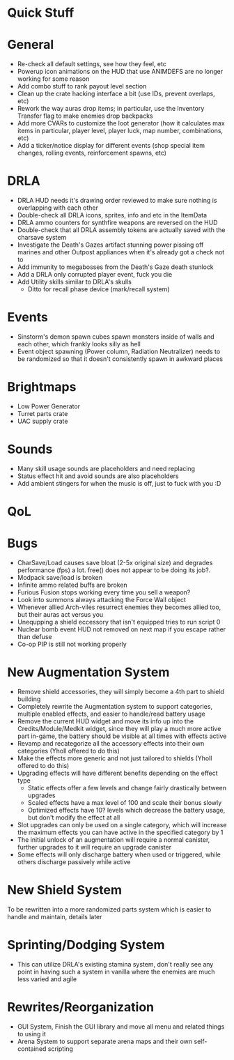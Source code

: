﻿Quick Stuff
===

General
===
- Re-check all default settings, see how they feel, etc
- Powerup icon animations on the HUD that use ANIMDEFS are no longer working for some reason
- Add combo stuff to rank payout level section
- Clean up the crate hacking interface a bit (use IDs, prevent overlaps, etc)
- Rework the way auras drop items; in particular, use the Inventory Transfer flag to make enemies drop backpacks
- Add more CVARs to customize the loot generator (how it calculates max items in particular, player level, player luck, map number, combinations, etc)
- Add a ticker/notice display for different events (shop special item changes, rolling events, reinforcement spawns, etc)

DRLA
===
- DRLA HUD needs it's drawing order reviewed to make sure nothing is overlapping with each other
- Double-check all DRLA icons, sprites, info and etc in the ItemData
- DRLA ammo counters for synthfire weapons are reversed on the HUD
- Double-check that all DRLA assembly tokens are actually saved with the charsave system
- Investigate the Death's Gazes artifact stunning power pissing off marines and other Outpost appliances when it's already got a check not to
- Add immunity to megabosses from the Death's Gaze death stunlock
- Add a DRLA only corrupted player event, fuck you die
- Add Utility skills similar to DRLA's skulls
  - Ditto for recall phase device (mark/recall system)

Events
===
- Sinstorm's demon spawn cubes spawn monsters inside of walls and each other, which frankly looks silly as hell
- Event object spawning (Power column, Radiation Neutralizer) needs to be randomized so that it doesn't consistently spawn in awkward places

Brightmaps
===
- Low Power Generator
- Turret parts crate
- UAC supply crate

Sounds
===
- Many skill usage sounds are placeholders and need replacing
- Status effect hit and avoid sounds are also placeholders
- Add ambient stingers for when the music is off, just to fuck with you :D

QoL
===


Bugs
===
- CharSave/Load causes save bloat (2-5x original size) and degrades performance (fps) a lot. free() does not appear to be doing its job?.
- Modpack save/load is broken
- Infinite ammo related buffs are broken
- Furious Fusion stops working every time you sell a weapon?
- Look into summons always attacking the Force Wall object
- Whenever allied Arch-viles resurrect enemies they becomes allied too, but their auras act versus you
- Unequpping a shield eccessory that isn't equipped tries to run script 0
- Nuclear bomb event HUD not removed on next map if you escape rather than defuse
- Co-op PIP is still not working properly

New Augmentation System
===
- Remove shield accessories, they will simply become a 4th part to shield building
- Completely rewrite the Augmentation system to support categories, multiple enabled effects, and easier to handle/read battery usage
- Remove the current HUD widget and move its info up into the Credits/Module/Medkit widget, since they will play a much more active part in-game, the battery should be visible at all times with effects active
- Revamp and recategorize all the accessory effects into their own categories (Yholl offered to do this)
- Make the effects more generic and not just tailored to shields (Yholl offered to do this)
- Upgrading effects will have different benefits depending on the effect type
  - Static effects offer a few levels and change fairly drastically between upgrades
  - Scaled effects have a max level of 100 and scale their bonus slowly
  - Optimized effects have 10? levels which decrease the battery usage, but don't modify the effect at all
- Slot upgrades can only be used on a single category, which will increase the maximum effects you can have active in the specified category by 1
- The initial unlock of an augmentation will require a normal canister, further upgrades to it will require an upgrade canister
- Some effects will only discharge battery when used or triggered, while others discharge passively while active

New Shield System
===
To be rewritten into a more randomized parts system which is easier to handle and maintain, details later

Sprinting/Dodging System
===
- This can utilize DRLA's existing stamina system, don't really see any point in having such a system in vanilla where the enemies are much less varied and agile

Rewrites/Reorganization
===
- GUI System, Finish the GUI library and move all menu and related things to using it
- Arena System to support separate arena maps and their own self-contained scripting